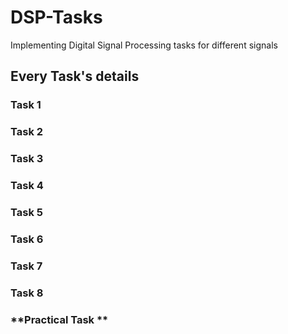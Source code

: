 # **DSP-Tasks**
Implementing Digital Signal Processing tasks for different signals

## Every Task's details
### **Task 1**

### **Task 2**

### **Task 3**

### **Task 4**

### **Task 5**

### **Task 6**

### **Task 7**

### **Task 8**

### **Practical Task **
